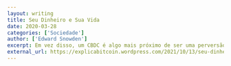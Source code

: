 ```yaml
---
layout: writing
title: Seu Dinheiro e Sua Vida
date: 2020-03-28
categories: ['Sociedade']
author: ['Edward Snowden']
excerpt: Em vez disso, um CBDC é algo mais próximo de ser uma perversão da criptomoeda, ou pelo menos dos princípios e protocolos fundadores da criptomoeda – uma moeda criptofascista, um gêmeo do mal entrado nos livros no Dia Oposto, expressamente projetado para negar a seus usuários a propriedade básica de seu dinheiro e instalar o Estado no centro mediador de todas as transações. <br/><b>Traduzido por:</b> Pudim
external_url: https://explicabitcoin.wordpress.com/2021/10/13/seu-dinheiro-e-sua-vida/
---
```

